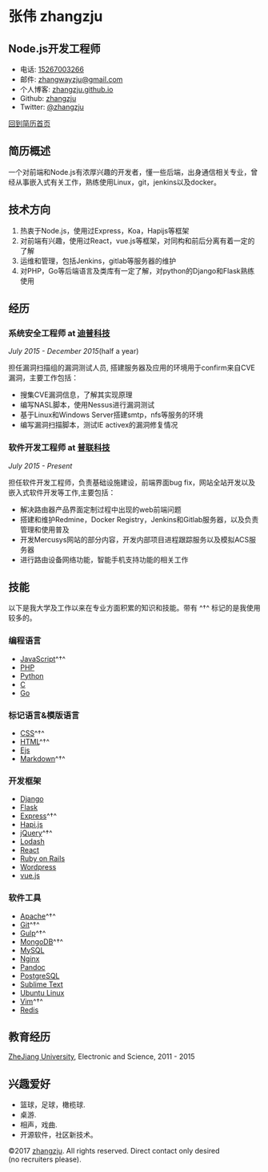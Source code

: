 # 张伟 zhangzju

## Node.js开发工程师

- 电话: [15267003266](tel://610-590-4484)
- 邮件: <zhangwayzju@gmail.com>
- 个人博客: [zhangzju.github.io](http://zhangzju.github.io)
- Github: [zhangzju](http://github.com/zhangzju)
- Twitter: [@zhangzju](http://twitter.com/zhangzju)


[回到简历首页](http://zhangzju.github.io/mysummary/)


## 简历概述

一个对前端和Node.js有浓厚兴趣的开发者，懂一些后端，出身通信相关专业，曾经从事嵌入式有关工作，熟练使用Linux，git，jenkins以及docker。

## 技术方向

1. 热衷于Node.js，使用过Express，Koa，Hapijs等框架
2. 对前端有兴趣，使用过React，vue.js等框架，对同构和前后分离有着一定的了解
3. 运维和管理，包括Jenkins，gitlab等服务器的维护
4. 对PHP，Go等后端语言及类库有一定了解，对python的Django和Flask熟练使用


## 经历

### **系统安全工程师** at [迪普科技](http://www.dptechnology.net/)

*July 2015 - December 2015*(half a year)

担任漏洞扫描组的漏洞测试人员, 搭建服务器及应用的环境用于confirm来自CVE漏洞，主要工作包括：
* 搜集CVE漏洞信息，了解其实现原理
* 编写NASL脚本，使用Nessus进行漏洞测试
* 基于Linux和Windows Server搭建smtp，nfs等服务的环境
* 编写漏洞扫描脚本，测试IE activex的漏洞修复情况

### **软件开发工程师** at [普联科技](http://www.tp-link.com.cn/)

*July 2015 - Present* 

担任软件开发工程师，负责基础设施建设，前端界面bug fix，网站全站开发以及嵌入式软件开发等工作,主要包括：
* 解决路由器产品界面定制过程中出现的web前端问题
* 搭建和维护Redmine，Docker Registry，Jenkins和Gitlab服务器，以及负责管理和使用普及
* 开发Mercusys网站的部分内容，开发内部项目进程跟踪服务以及模拟ACS服务器
* 进行路由设备网络功能，智能手机支持功能的相关工作


## 技能

以下是我大学及工作以来在专业方面积累的知识和技能。带有 ^†^ 标记的是我使用较多的。

### 编程语言

- [JavaScript](http://developer.mozilla.org/en/JavaScript)^†^
- [PHP](http://php.net)
- [Python](http://python.org)
- [C](http://gcc.org)
- [Go](http://golang.org)

### 标记语言&模版语言

- [CSS](http://www.w3.org/Style/CSS/Overview.en.html)^†^
- [HTML](http://developers.whatwg.org)^†^
- [Ejs](http://embeddedjs.com)
- [Markdown](http://daringfireball.net/projects/markdown)^†^

### 开发框架

- [Django](http://www.djangoproject.com)
- [Flask](http://flask.org)
- [Express](http://expressjs.com)^†^
- [Hapi.js](http://hapijs.com)
- [jQuery](http://jquery.com)^†^
- [Lodash](http://lodash.com)
- [React](http://facebook.github.io/react)
- [Ruby on Rails](http://rubyonrails.org)
- [Wordpress](http://wordpress.org)
- [vue.js](http://vuejs.org)


### 软件工具

- [Apache](http://apache.org)^†^
- [Git](http://git-scm.com)^†^
- [Gulp](http://gulpjs.com)^†^
- [MongoDB](http://mongodb.org)^†^
- [MySQL](http://mysql.com)
- [Nginx](http://wiki.nginx.org)
- [Pandoc](http://johnmacfarlane.net/pandoc)
- [PostgreSQL](http://postgresql.org)
- [Sublime Text](http://www.sublimetext.com)
- [Ubuntu Linux](http://ubuntu.com)
- [Vim](http://www.vim.org)^†^
- [Redis](http://redis.org)



## 教育经历

[ZheJiang University](http://zju.edu.cn), Electronic and Science, 2011 - 2015



## 兴趣爱好

- 篮球，足球，橄榄球.
- 桌游.
- 相声，戏曲.
- 开源软件，社区新技术。

©2017 [zhangzju](http://zhangzju.com/resume). All rights reserved. Direct contact only desired (no recruiters please).